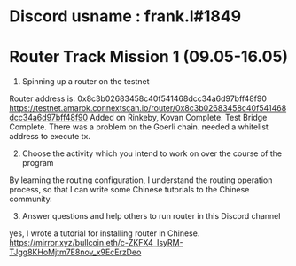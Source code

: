 # Discord usname : frank.l#1849
# Router Track Mission 1 (09.05-16.05)

1. Spinning up a router on the testnet

Router address is: 0x8c3b02683458c40f541468dcc34a6d97bff48f90
https://testnet.amarok.connextscan.io/router/0x8c3b02683458c40f541468dcc34a6d97bff48f90
Added on Rinkeby, Kovan Complete.
Test Bridge Complete.
There was a problem on the Goerli chain. needed a whitelist address to execute tx.

2. Choose the activity which you intend to work on over the course of the program

By learning the routing configuration, I understand the routing operation process, so that I can write some Chinese tutorials to the Chinese community.

3. Answer questions and help others to run router in this Discord channel

yes, I wrote a tutorial for installing router in Chinese. 
https://mirror.xyz/bullcoin.eth/c-ZKFX4_IsyRM-TJgg8KHoMjtm7E8nov_x9EcErzDeo
